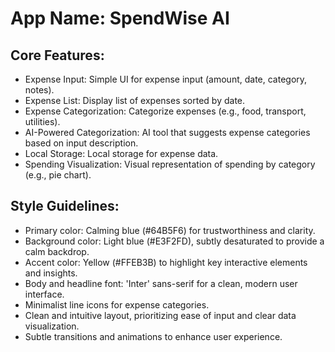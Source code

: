 # **App Name**: SpendWise AI

## Core Features:

- Expense Input: Simple UI for expense input (amount, date, category, notes).
- Expense List: Display list of expenses sorted by date.
- Expense Categorization: Categorize expenses (e.g., food, transport, utilities).
- AI-Powered Categorization: AI tool that suggests expense categories based on input description.
- Local Storage: Local storage for expense data.
- Spending Visualization: Visual representation of spending by category (e.g., pie chart).

## Style Guidelines:

- Primary color: Calming blue (#64B5F6) for trustworthiness and clarity.
- Background color: Light blue (#E3F2FD), subtly desaturated to provide a calm backdrop.
- Accent color: Yellow (#FFEB3B) to highlight key interactive elements and insights.
- Body and headline font: 'Inter' sans-serif for a clean, modern user interface.
- Minimalist line icons for expense categories.
- Clean and intuitive layout, prioritizing ease of input and clear data visualization.
- Subtle transitions and animations to enhance user experience.